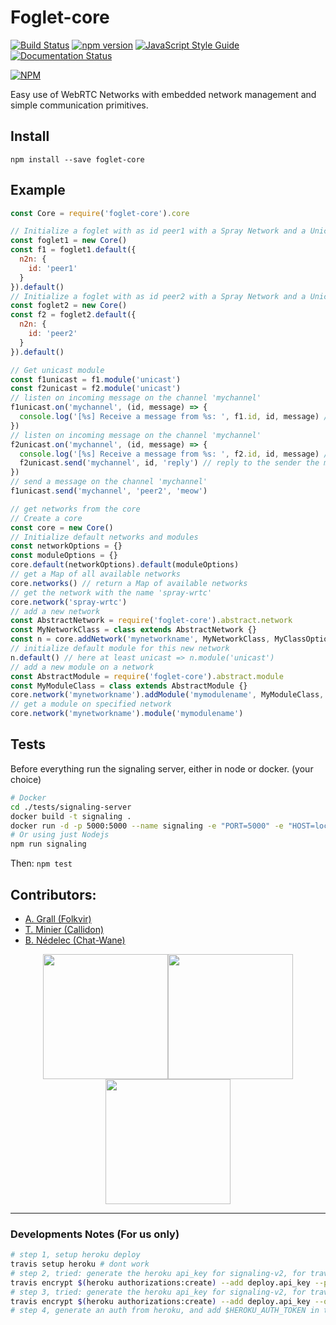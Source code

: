 Foglet-core
===========

[![Build Status](https://travis-ci.org/RAN3D/foglet-core.svg?branch=master)](https://travis-ci.org/RAN3D/foglet-core) [![npm version](https://badge.fury.io/js/foglet-core.svg)](https://badge.fury.io/js/foglet-core) [![JavaScript Style Guide](https://img.shields.io/badge/code_style-standard-brightgreen.svg)](https://standardjs.com) [![Documentation Status](https://readthedocs.org/projects/foglet/badge/?version=latest)](https://foglet.readthedocs.io/en/latest/?badge=latest)

[![NPM](https://nodei.co/npm/foglet-core.png)](https://npmjs.org/package/foglet-core)

Easy use of WebRTC Networks with embedded network management and simple communication primitives.

## Install

```
npm install --save foglet-core
```

## Example

```javascript
const Core = require('foglet-core').core

// Initialize a foglet with as id peer1 with a Spray Network and a Unicast module
const foglet1 = new Core()
const f1 = foglet1.default({
  n2n: {
    id: 'peer1'
  }
}).default()
// Initialize a foglet with as id peer2 with a Spray Network and a Unicast module
const foglet2 = new Core()
const f2 = foglet2.default({
  n2n: {
    id: 'peer2'
  }
}).default()

// Get unicast module
const f1unicast = f1.module('unicast')
const f2unicast = f2.module('unicast')
// listen on incoming message on the channel 'mychannel'
f1unicast.on('mychannel', (id, message) => {
  console.log('[%s] Receive a message from %s: ', f1.id, id, message) // should see 'meow'
})
// listen on incoming message on the channel 'mychannel'
f2unicast.on('mychannel', (id, message) => {
  console.log('[%s] Receive a message from %s: ', f2.id, id, message) // should see 'reply'
  f2unicast.send('mychannel', id, 'reply') // reply to the sender the message 'reply'
})
// send a message on the channel 'mychannel'
f1unicast.send('mychannel', 'peer2', 'meow')

// get networks from the core
// Create a core
const core = new Core()
// Initialize default networks and modules
const networkOptions = {}
const moduleOptions = {}
core.default(networkOptions).default(moduleOptions)
// get a Map of all available networks
core.networks() // return a Map of available networks
// get the network with the name 'spray-wrtc'
core.network('spray-wrtc')
// add a new network
const AbstractNetwork = require('foglet-core').abstract.network
const MyNetworkClass = class extends AbstractNetwork {}
const n = core.addNetwork('mynetworkname', MyNetworkClass, MyClassOptions)
// initialize default module for this new network
n.default() // here at least unicast => n.module('unicast')
// add a new module on a network
const AbstractModule = require('foglet-core').abstract.module
const MyModuleClass = class extends AbstractModule {}
core.network('mynetworkname').addModule('mymodulename', MyModuleClass, MyModuleOptions)
// get a module on specified network
core.network('mynetworkname').module('mymodulename')
```

## Tests

Before everything run the signaling server, either in node or docker. (your choice)

```bash
# Docker
cd ./tests/signaling-server
docker build -t signaling .
docker run -d -p 5000:5000 --name signaling -e "PORT=5000" -e "HOST=localhost" signaling
# Or using just Nodejs
npm run signaling
```

Then: `npm test`

## Contributors:

* [A. Grall (Folkvir)](https://github.com/folkvir)
* [T. Minier (Callidon)](https://github.com/Callidon)
* [B. Nédelec (Chat-Wane)](https://github.com/Chat-Wane/)

<div style='text-align:center'>
<img src="https://octodex.github.com/images/socialite.jpg" width="200" style='text-align:center'><img src="https://octodex.github.com/images/collabocats.jpg" width="200" style='text-align:center'><img src="https://octodex.github.com/images/socialite.jpg" width="200" style='text-align:center'>
<hr/>
</div>


### Developments Notes (For us only)

```bash
# step 1, setup heroku deploy
travis setup heroku # dont work
# step 2, tried: generate the heroku api_key for signaling-v2, for travis.com (--pro or --com)
travis encrypt $(heroku authorizations:create) --add deploy.api_key --pro # dont work
# step 3, tried: generate the heroku api_key for signaling-v2, for travis.org (--org)
travis encrypt $(heroku authorizations:create) --add deploy.api_key --org # dont work
# step 4, generate an auth from heroku, and add $HEROKU_AUTH_TOKEN in travis.yml
```
